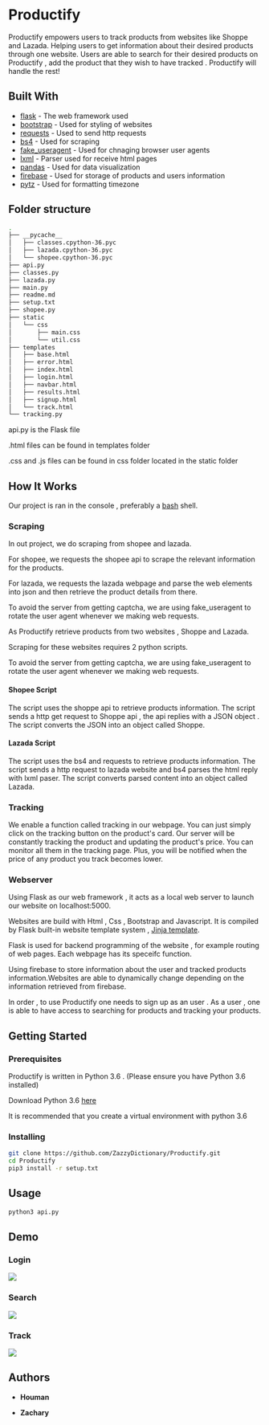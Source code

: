 # Productify

Productify empowers users to track products from websites like Shoppe and Lazada. Helping users to get information about their desired products through one website. Users are able to search for their desired products on Productify , add the product that they wish to have tracked . Productify will handle the rest!

## Built With

- [flask](https://flask.palletsprojects.com/en/1.1.x/) - The web framework used
- [bootstrap](https://getbootstrap.com/docs/4.4/getting-started/introduction/) - Used for styling of websites
- [requests](https://pypi.org/project/requests/) - Used to send http requests
- [bs4](https://www.crummy.com/software/BeautifulSoup/bs4/doc/) - Used for scraping
- [fake_useragent](https://pypi.org/project/fake-useragent/) - Used for chnaging browser user agents
- [lxml](https://lxml.de/) - Parser used for receive html pages
- [pandas](https://pandas.pydata.org/) - Used for data visualization
- [firebase](https://firebase.google.com/products) - Used for storage of products and users information
- [pytz](https://pypi.org/project/pytz/) - Used for formatting timezone

## Folder structure

```bash
.
├── __pycache__
│   ├── classes.cpython-36.pyc
│   ├── lazada.cpython-36.pyc
│   └── shopee.cpython-36.pyc
├── api.py
├── classes.py
├── lazada.py
├── main.py
├── readme.md
├── setup.txt
├── shopee.py
├── static
│   └── css
│       ├── main.css
│       └── util.css
├── templates
│   ├── base.html
│   ├── error.html
│   ├── index.html
│   ├── login.html
│   ├── navbar.html
│   ├── results.html
│   ├── signup.html
│   └── track.html
└── tracking.py

```

api.py is the Flask file

.html files can be found in templates folder

.css and .js files can be found in css folder located in the static folder

## How It Works

Our project is ran in the console , preferably a [bash](<https://en.wikipedia.org/wiki/Bash_(Unix_shell)>) shell.

### Scraping

In out project, we do scraping from shopee and lazada.

For shopee, we requests the shopee api to scrape the relevant information for the products.

For lazada, we requests the lazada webpage and parse the web elements into json and then retrieve the product details from there.

To avoid the server from getting captcha, we are using fake_useragent to rotate the user agent whenever we making web requests.

As Productify retrieve products from two websites , Shoppe and Lazada.

Scraping for these websites requires 2 python scripts.

To avoid the server from getting captcha, we are using fake_useragent to rotate the user agent whenever we making web requests.

#### Shopee Script

The script uses the shoppe api to retrieve products information. The script sends a http get request to Shoppe api , the api replies with a JSON object . The script converts the JSON into an object called Shoppe.

#### Lazada Script

The script uses the bs4 and requests to retrieve products information. The script sends a http request to lazada website and bs4 parses the html reply with lxml paser. The script converts parsed content into an object called Lazada.

### Tracking

We enable a function called tracking in our webpage. You can just simply click on the tracking button on the product's card. Our server will be constantly tracking the product and updating the product's price. You can monitor all them in the tracking page. Plus, you will be notified when the price of any product you track becomes lower.

### Webserver

Using Flask as our web framework , it acts as a local web server to launch our website on localhost:5000.

Websites are build with Html , Css , Bootstrap and Javascript. It is compiled by Flask built-in website template system , [Jinja template](https://jinja.palletsprojects.com/en/2.11.x/).

Flask is used for backend programming of the website , for example routing of web pages. Each webpage has its speceifc function.

Using firebase to store information about the user and tracked products information.Websites are able to dynamically change depending on the information retrieved from firebase.

In order , to use Productify one needs to sign up as an user . As a user , one is able to have access to searching for products and tracking your products.

## Getting Started

### Prerequisites

Productify is written in Python 3.6 . (Please ensure you have Python 3.6 installed)

Download Python 3.6 [here](https://www.python.org/downloads/release/python-360/)

It is recommended that you create a virtual environment with python 3.6

### Installing

```bash
git clone https://github.com/ZazzyDictionary/Productify.git
cd Productify
pip3 install -r setup.txt
```

## Usage

```bash
python3 api.py
```

## Demo

### Login

![](https://media.giphy.com/media/RfYzPYdKUFjYyx3KWY/giphy.gif)

### Search

![](https://media.giphy.com/media/YmQG0wV5WDfZAVew4r/giphy.gif)

### Track

![](https://media.giphy.com/media/IdC2H57TYB4LinVCJr/giphy.gif)

## Authors

- **Houman**

- **Zachary**
